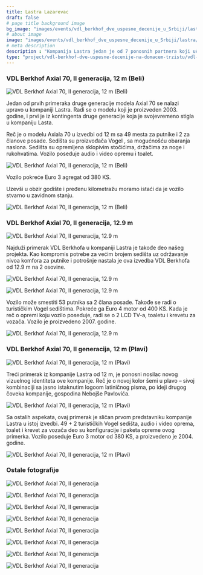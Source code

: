 ```yaml
---
title: Lastra Lazarevac
draft: false
# page title background image
bg_image: "images/events/vdl_berkhof_dve_uspesne_decenije_u_Srbiji/lastra/lastra-background.jpg"
# about image
image: "images/events/vdl_berkhof_dve_uspesne_decenije_u_Srbiji/lastra/img1.jpg"
# meta description
description : "Kompanija Lastra jedan je od 7 ponosnih partnera koji učestvuju u projektu VDL Berkhof: Dve uspešne decenije na domaćem tržištu, u realizaciji Balkan Transporta u saradnji sa VDL Bus & Coach Serbia."
type: "project/vdl-berkhof-dve-uspesne-decenije-na-domacem-trzistu/vdl-lastra"
---
```


### VDL Berkhof Axial 70, II generacija, 12 m (Beli)

![VDL Berkhof Axial 70, II generacija, 12 m (Beli)](/images/events/vdl_berkhof_dve_uspesne_decenije_u_Srbiji/lastra/img2.jpg "VDL Berkhof Axial 70, II generacija, 12 m (Beli)")

Jedan od prvih primeraka druge generacije modela Axial 70 se nalazi upravo u kompaniji Lastra. Radi se o modelu koji je proizveden 2003. godine, i prvi je iz kontingenta druge generacije koja je svojevremeno stigla u kompaniju Lasta. 

Reč je o modelu Axiala 70 u izvedbi od 12 m sa 49 mesta za putnike i 2 za članove posade. Sedišta su proizvođača Vogel , sa mogućnošću obaranja naslona. Sedišta su opremljena sklopivim stočićima, držačima za noge i rukohvatima. Vozilo poseduje audio i video opremu i toalet. 

![VDL Berkhof Axial 70, II generacija, 12 m (Beli)](/images/events/vdl_berkhof_dve_uspesne_decenije_u_Srbiji/lastra/img7.jpg "VDL Berkhof Axial 70, II generacija, 12 m (Beli)")

Vozilo pokreće Euro 3 agregat od 380 KS.

Uzevši u obzir godište i pređenu kilometražu moramo istaći da je vozilo stvarno u zavidnom stanju.

![VDL Berkhof Axial 70, II generacija, 12 m (Beli)](/images/events/vdl_berkhof_dve_uspesne_decenije_u_Srbiji/lastra/img5.jpg "VDL Berkhof Axial 70, II generacija, 12 m (Beli)")

### VDL Berkhof Axial 70, II generacija, 12.9 m

![VDL Berkhof Axial 70, II generacija, 12.9 m](/images/events/vdl_berkhof_dve_uspesne_decenije_u_Srbiji/lastra/img6.jpg "VDL Berkhof Axial 70, II generacija, 12.9 m")

Najduži primerak VDL Berkhofa u kompaniji Lastra je takođe deo našeg projekta. Kao kompromis potrebe za većim brojem sedišta uz održavanje nivoa komfora za putnike i potrošnje nastala je ova izvedba VDL Berkhofa od 12.9 m na 2 osovine.

![VDL Berkhof Axial 70, II generacija, 12.9 m](/images/events/vdl_berkhof_dve_uspesne_decenije_u_Srbiji/lastra/img3.jpg "VDL Berkhof Axial 70, II generacija, 12.9 m")

![VDL Berkhof Axial 70, II generacija, 12.9 m](/images/events/vdl_berkhof_dve_uspesne_decenije_u_Srbiji/lastra/img4.jpg "VDL Berkhof Axial 70, II generacija, 12.9 m")

Vozilo može smestiti 53 putnika sa 2 člana posade. Takođe se radi o turističkim Vogel sedištima. Pokreće ga Euro 4 motor od 400 KS. Kada je reč o opremi koju vozilo poseduje, radi se o 2 LCD TV-a, toaletu i krevetu za vozača. Vozilo je proizvedeno 2007. godine.

![VDL Berkhof Axial 70, II generacija, 12.9 m](/images/events/vdl_berkhof_dve_uspesne_decenije_u_Srbiji/lastra/img8.jpg "VDL Berkhof Axial 70, II generacija, 12.9 m")

### VDL Berkhof Axial 70, II generacija, 12 m (Plavi)

![VDL Berkhof Axial 70, II generacija, 12 m (Plavi)](/images/events/vdl_berkhof_dve_uspesne_decenije_u_Srbiji/lastra/img9.jpg "VDL Berkhof Axial 70, II generacija, 12 m (Plavi)")

Treći primerak iz kompanije Lastra od 12 m, je ponosni nosilac novog vizuelnog identiteta ove kompanije. Reč je o novoj kolor šemi u plavo – sivoj kombinaciji sa jasno istaknutim logoom latiničnog pisma, po ideji drugog čoveka kompanije, gospodina Nebojše Pavlovića.

![VDL Berkhof Axial 70, II generacija, 12 m (Plavi)](/images/events/vdl_berkhof_dve_uspesne_decenije_u_Srbiji/lastra/img10.jpg "VDL Berkhof Axial 70, II generacija, 12 m (Plavi)")

Sa ostalih aspekata, ovaj primerak je sličan prvom predstavniku kompanije Lastra u istoj izvedbi. 49 + 2 turističkih Vogel sedišta, audio i video oprema, toalet i krevet za vozača deo su konfiguracije i paketa opreme ovog primerka. Vozilo poseduje Euro 3 motor od 380 KS, a proizvedeno je 2004. godine.

![VDL Berkhof Axial 70, II generacija, 12 m (Plavi)](/images/events/vdl_berkhof_dve_uspesne_decenije_u_Srbiji/lastra/img11.jpg "VDL Berkhof Axial 70, II generacija, 12 m (Plavi)")

### Ostale fotografije

![VDL Berkhof Axial 70, II generacija](/images/events/vdl_berkhof_dve_uspesne_decenije_u_Srbiji/lastra/img12.jpg "VDL Berkhof Axial 70")

![VDL Berkhof Axial 70, II generacija](/images/events/vdl_berkhof_dve_uspesne_decenije_u_Srbiji/lastra/img13.jpg "VDL Berkhof Axial 70")

![VDL Berkhof Axial 70, II generacija](/images/events/vdl_berkhof_dve_uspesne_decenije_u_Srbiji/lastra/img14.jpg "VDL Berkhof Axial 70")

![VDL Berkhof Axial 70, II generacija](/images/events/vdl_berkhof_dve_uspesne_decenije_u_Srbiji/lastra/img15.jpg "VDL Berkhof Axial 70")

![VDL Berkhof Axial 70, II generacija](/images/events/vdl_berkhof_dve_uspesne_decenije_u_Srbiji/lastra/img16.jpg "VDL Berkhof Axial 70")

![VDL Berkhof Axial 70, II generacija](/images/events/vdl_berkhof_dve_uspesne_decenije_u_Srbiji/lastra/img17.jpg "VDL Berkhof Axial 70")

![VDL Berkhof Axial 70, II generacija](/images/events/vdl_berkhof_dve_uspesne_decenije_u_Srbiji/lastra/img18.jpg "VDL Berkhof Axial 70")

![VDL Berkhof Axial 70, II generacija](/images/events/vdl_berkhof_dve_uspesne_decenije_u_Srbiji/lastra/img19.jpg "VDL Berkhof Axial 70")